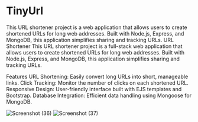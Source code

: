 # TinyUrl
This URL shortener project is a  web application that allows users to create shortened URLs for long web addresses. Built with Node.js, Express, and MongoDB, this application simplifies sharing and tracking URLs.
URL Shortener
This URL shortener project is a full-stack web application that allows users to create shortened URLs for long web addresses. Built with Node.js, Express, and MongoDB, this application simplifies sharing and tracking URLs.

Features
URL Shortening: Easily convert long URLs into short, manageable links.
Click Tracking: Monitor the number of clicks on each shortened URL.
Responsive Design: User-friendly interface built with EJS templates and Bootstrap.
Database Integration: Efficient data handling using Mongoose for MongoDB.

![Screenshot (36)](https://github.com/mohammedabdulhameed2003/TinyUrl/assets/135050083/4cd089f5-308c-450c-88a4-206b5006d4cd)
![Screenshot (37)](https://github.com/mohammedabdulhameed2003/TinyUrl/assets/135050083/15a91401-c8d4-4617-af53-c7f51c962eb3)
